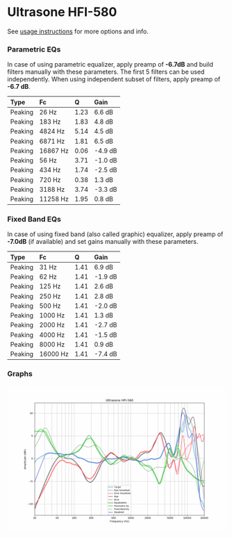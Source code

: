 # Ultrasone HFI-580
See [usage instructions](https://github.com/jaakkopasanen/AutoEq#usage) for more options and info.

### Parametric EQs
In case of using parametric equalizer, apply preamp of **-6.7dB** and build filters manually
with these parameters. The first 5 filters can be used independently.
When using independent subset of filters, apply preamp of **-6.7 dB**.

| Type    | Fc       |    Q | Gain    |
|:--------|:---------|:-----|:--------|
| Peaking | 26 Hz    | 1.23 | 6.6 dB  |
| Peaking | 183 Hz   | 1.83 | 4.8 dB  |
| Peaking | 4824 Hz  | 5.14 | 4.5 dB  |
| Peaking | 6871 Hz  | 1.81 | 6.5 dB  |
| Peaking | 16867 Hz | 0.06 | -4.9 dB |
| Peaking | 56 Hz    | 3.71 | -1.0 dB |
| Peaking | 434 Hz   | 1.74 | -2.5 dB |
| Peaking | 720 Hz   | 0.38 | 1.3 dB  |
| Peaking | 3188 Hz  | 3.74 | -3.3 dB |
| Peaking | 11258 Hz | 1.95 | 0.8 dB  |

### Fixed Band EQs
In case of using fixed band (also called graphic) equalizer, apply preamp of **-7.0dB**
(if available) and set gains manually with these parameters.

| Type    | Fc       |    Q | Gain    |
|:--------|:---------|:-----|:--------|
| Peaking | 31 Hz    | 1.41 | 6.9 dB  |
| Peaking | 62 Hz    | 1.41 | -1.9 dB |
| Peaking | 125 Hz   | 1.41 | 2.6 dB  |
| Peaking | 250 Hz   | 1.41 | 2.8 dB  |
| Peaking | 500 Hz   | 1.41 | -2.0 dB |
| Peaking | 1000 Hz  | 1.41 | 1.3 dB  |
| Peaking | 2000 Hz  | 1.41 | -2.7 dB |
| Peaking | 4000 Hz  | 1.41 | -1.5 dB |
| Peaking | 8000 Hz  | 1.41 | 0.9 dB  |
| Peaking | 16000 Hz | 1.41 | -7.4 dB |

### Graphs
![](./Ultrasone%20HFI-580.png)